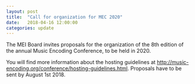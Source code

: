 ```yaml
---
layout: post
title:  "Call for organization for MEC 2020"
date:   2018-04-16 12:00:00
categories: update
---
```

The MEI Board invites proposals for the organization of the 8th edition of the annual Music Encoding Conference, to be held in 2020.

You will find more information about the hosting guidelines at http://music-encoding.org/conference/hosting-guidelines.html. Proposals have to be sent by August 1st 2018.